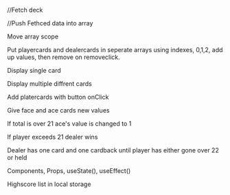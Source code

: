 //Fetch deck

//Push Fethced data into array

Move array scope

Put playercards and dealercards in seperate arrays using indexes, 0,1,2, add up values, then remove on removeclick.

Display single card

Display multiple diffrent cards

Add platercards with button onClick

Give face and ace cards new values

If total is over 21 ace's value is changed to 1

If player exceeds 21 dealer wins

Dealer has one card and one cardback until player has either gone over 22 or held

Components, Props, useState(), useEffect()

Highscore list in local storage
